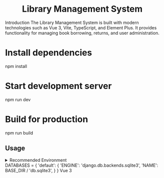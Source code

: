 <div align="center"> <h1>Library Management System</h1> </div>
Introduction
The Library Management System is built with modern technologies such as Vue 3, Vite, TypeScript, and Element Plus. It provides functionality for managing book borrowing, returns, and user administration.

# Install dependencies
npm install

# Start development server
npm run dev

# Build for production
npm run build

## Usage

<details>
<summary>Recommended Environment</summary>
<br>

- Latest version of `Visual Studio Code`
- Install recommended plugins from `.vscode/extensions.json` file
- `node` 20.x or 22+
- `pnpm` 9.x or 10+
</details>DATABASES = {
    'default': {
        'ENGINE': 'django.db.backends.sqlite3',
        'NAME': BASE_DIR / 'db.sqlite3',
    }
}
Vue 3